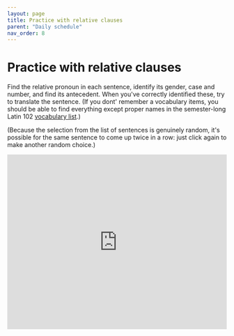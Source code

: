 ```yaml
---
layout: page
title: Practice with relative clauses
parent: "Daily schedule"
nav_order: 8
---
```


# Practice with relative clauses


Find the relative pronoun in each sentence, identify its gender, case and number, and find its antecedent.  When you've correctly identified these, try to translate the sentence. (If you dont' remember a vocabulary items, you should be able to find everything except proper names in the semester-long Latin 102 [vocabulary list](https://lingualatina.github.io/textbook/vocabulary/).)


(Because the selection from the list of sentences is genuinely random, it's possible for the same sentence to come up twice in a row:  just click again to make another random choice.)


<iframe width="100%" height="401" frameborder="0"
  src="https://observablehq.com/embed/@neelsmith/find-the-antecedent?cells=viewof+quizdata%2Cquestion%2Cviewof+answers%2Ccheckform%2Ccss"></iframe>